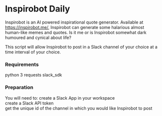 # Inspirobot Daily

Inspirobot is an AI powered inspirational quote generator. Available at https://inspirobot.me/, Inspirobot can generate some halarious almost human-like memes and quotes. Is it me or is Inspirobot somewhat dark humoured and cynical about life?

This script will allow Inspirobot to post in a Slack channel of your choice at a time interval of your choice.

### Requirements

python 3
requests
slack_sdk

### Preparation

You will need to:
create a Slack App in your workspace  
create a Slack API token  
get the unique id of the channel in which you would like Inspirobot to post  

